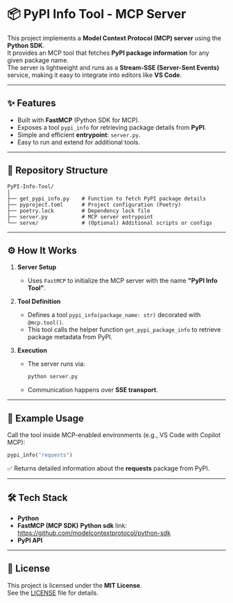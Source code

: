 # 📦 PyPI Info Tool - MCP Server

This project implements a **Model Context Protocol (MCP) server** using the **Python SDK**.  
It provides an MCP tool that fetches **PyPI package information** for any given package name.  
The server is lightweight and runs as a **Stream-SSE (Server-Sent Events)** service, making it easy to integrate into editors like **VS Code**.

---

## ✨ Features
- Built with **FastMCP** (Python SDK for MCP).  
- Exposes a tool `pypi_info` for retrieving package details from **PyPI**.  
- Simple and efficient **entrypoint**: `server.py`.  
- Easy to run and extend for additional tools.  

---

## 📂 Repository Structure
```
PyPI-Info-Tool/
│
├── get_pypi_info.py    # Function to fetch PyPI package details
├── pyproject.toml      # Project configuration (Poetry)
├── poetry.lock         # Dependency lock file
├── server.py           # MCP server entrypoint
└── serve/              # (Optional) Additional scripts or configs
```

---

## ⚙️ How It Works
1. **Server Setup**  
   - Uses `FastMCP` to initialize the MCP server with the name **"PyPI Info Tool"**.  

2. **Tool Definition**  
   - Defines a tool `pypi_info(package_name: str)` decorated with `@mcp.tool()`.  
   - This tool calls the helper function `get_pypi_package_info` to retrieve package metadata from PyPI.  

3. **Execution**  
   - The server runs via:
     ```bash
     python server.py
     ```
   - Communication happens over **SSE transport**.  

---

## 🚀 Example Usage
Call the tool inside MCP-enabled environments (e.g., VS Code with Copilot MCP):  
```python
pypi_info("requests")
```
✅ Returns detailed information about the **requests** package from PyPI.  

---

## 🛠️ Tech Stack
- **Python**  
- **FastMCP (MCP SDK)**  **Python sdk** link: https://github.com/modelcontextprotocol/python-sdk
- **PyPI API**  

---

## 📄 License
This project is licensed under the **MIT License**.  
See the [LICENSE](LICENSE) file for details.  
